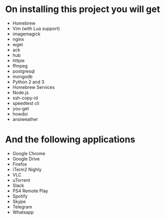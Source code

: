 # On installing this project you will get

- Homebrew
- Vim (with Lua support)
- imagemagick
- nginx
- wget
- ack
- hub
- httpie
- ffmpeg
- postgresql
- mongodb
- Python 2 and 3
- Homebrew Services
- Node.js
- ssh-copy-id
- speedtest cli
- you-get
- howdoi
- ansiweather


# And the following applications

- Google Chrome
- Google Drive
- Firefox
- iTerm2 Nighly
- VLC
- uTorrent
- Slack
- PS4 Remote Play
- Spotify
- Skype
- Telegram
- Whatsapp

